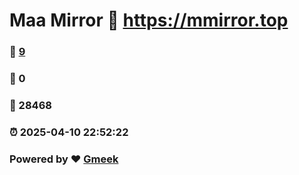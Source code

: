 # Maa Mirror :link: https://mmirror.top 
### :page_facing_up: [9](https://mmirror.top/tag.html) 
### :speech_balloon: 0 
### :hibiscus: 28468 
### :alarm_clock: 2025-04-10 22:52:22 
### Powered by :heart: [Gmeek](https://github.com/Meekdai/Gmeek)
